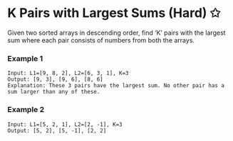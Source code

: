 # K Pairs with Largest Sums (Hard) ✩

Given two sorted arrays in descending order, 
find ‘K’ pairs with the largest sum where each pair consists of numbers from both the arrays.

### Example 1
```
Input: L1=[9, 8, 2], L2=[6, 3, 1], K=3
Output: [9, 3], [9, 6], [8, 6] 
Explanation: These 3 pairs have the largest sum. No other pair has a sum larger than any of these.
```


### Example 2
```
Input: L1=[5, 2, 1], L2=[2, -1], K=3
Output: [5, 2], [5, -1], [2, 2]

```
